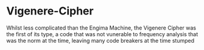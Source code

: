 # Vigenere-Cipher

Whilst less complicated than the Engima Machine, the Vigenere Cipher was the first of its type, a code that was not vunerable to frequency analysis that was the norm at the time, leaving many code breakers at the time stumped
